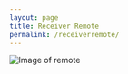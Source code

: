 ```yaml
---
layout: page
title: Receiver Remote
permalink: /receiverremote/
---
```


<img src="{{ site.baseurl }}/images/417189D6-5662-47AF-A562-5FEC8F308E44.png" alt="Image of remote" class="inline"/>
